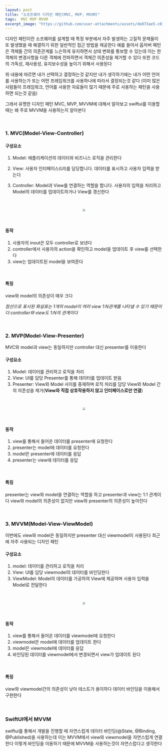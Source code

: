 ```yaml
---
layout: post
title: "소프트웨어 디자인 패턴(MVC, MVP, MVVM)"
tags:  MVC MVP MVVM
excerpt_image: "https://github.com/user-attachments/assets/de873ae5-c01d-44e5-92a9-9d13dc3a8676"
---
```


디자인 패턴이란 소프웨어를 설계할 때 특정 부분에서 자주 발생하는 고질적 문제들이 또 발생했을 때 해결하기 위한 일반적인 접근 방법을 제공한다 예를 들어서 옵저버 패턴은 객체들 간의 의존관계를 느슨하게 유지하면서 상태 변화를 통보할 수 있는데 이는 한 객체의 변경사항을 다른 객체에 전파하면서 객체간 의존성을 제거할 수 있다 또한 코드의 가독성, 재사용성, 유지보수성을 높이기 위해서 사용된다

위 내용에 따르면 내가 선택하고 결정하는것 같지만 내가 생각하기에는 내가 어떤 언어를 사용하는가 또는 어떤 프레임워크를 사용하나에 따라서 결정되는것 같다 (이미 많은 사람들이 프레임워크, 언어를 사용한 자료들이 많기 때문에 주로 사용하는 패턴을 사용하면 되는것 같음)

그래서 유명한 디자인 패턴 MVC, MVP, MVVM에 대해서 알아보고 swiftui를 이용할 때는 왜 주로 MVVM을 사용하는지 알아본다

&nbsp;

### 1. MVC(Model-View-Controller)

#### 구성요소

1. Model: 애플리케이션의 데이터와 비즈니스 로직을 관리한다

2. View: 사용자 인터페이스(UI)를 담당합니다. 데이터를 표시하고 사용자 입력을 받는다

3. Controller: Model과 View를 연결하는 역할을 합니다. 사용자의 입력을 처리하고 Model의 데이터를 업데이트하거나 View를 갱신한다&nbsp;

&nbsp;

<center>
<img src="https://github.com/user-attachments/assets/de873ae5-c01d-44e5-92a9-9d13dc3a8676" style="zoom:50%;">
</center>

&nbsp;

#### 동작

1. 사용자의 inout은 모두 controller로 보낸다
2. controller에서 사용자의 action을 확인하고 model을 업데이트 후 view를 선택한다
3. view는 업데이트된 model을 보여준다

&nbsp;

#### 특징

 view와 model의  의존성이 매우 크다

*점선으로 표시된 화살표는 1개의 model이 여러  view 1:N관계를 나타낼 수 있기 때문이다 controller와 view도 1:N의 관계이다*

&nbsp;

### 2. MVP(Model-View-Presenter)

MVC와 model과 view는 동일하지만 controller 대신 presenter를 이용한다

#### 구성요소

1. Model: 데이터를 관리하고 로직을 처리
2. View: UI를 담당 Presenter를 통해 데이터를 업데이트 받음
3. Presenter: View와 Model 사이를 중재하며 로직 처리를 담당 View와 Model 간의 의존성을 제거(**View와 직접 상호작용하지 않고 인터페이스로만 연결**)

&nbsp;

<center>
<img src="https://github.com/user-attachments/assets/a719c70e-6af0-4c75-bc5d-9bac66ba15a5" style="zoom:50%;">
</center>

&nbsp;

#### 동작

1. view를 통해서 들어온 데이터를 presenter에 요청한다
2. presenter는 model에 데이터를 요청한다
3. model은 presenter에 데이터를 응답
4. presenter는 view에 데이터를 응답

&nbsp;

#### 특징

presenter는 view와 model을 연결하는 역할을 하고 presenter과 view는 1:1 관계이다 view와 model의 의존성이 없지만 view와 presenter의 의존성이 높아진다

&nbsp;

### 3. MVVM(Model-View-ViewModel)

이번에도 view와 model은 동일하지만 presenter 대신 viewmodel이 사용된다 최근에 자주 사용되는 디자인 패턴

#### 구성요소

1. model: 데이터를 관리하고 로직을 처리
2. View: UI를 담당 viewmodel의 데이터를 바인딩한다
3. ViewModel: Model의 데이터를 가공하여 View에 제공하며 사용자 입력을 Model로 전달한다

&nbsp;

<center>
<img src="https://github.com/user-attachments/assets/7f7ce62b-bdb2-4b7c-aa45-acd87d5b7078" style="zoom:50%;">
</center>

&nbsp;

#### 동작

1. view를 통해서 들어온 데이터를 viewmodel에 요청한다
2. viewmodel은 model에 데이터를 업데이트 한다
3. model은 viewmodel에 데이터를 응답
4. 바인딩된 데이터를 viewmodel에서 변경되면서 view가 업데이트 된다

&nbsp;

#### 특징

view와 viewmodel간의 의존성이 낮아 테스트가 용이하다 데이터 바인딩을 이용해서 구현한다

&nbsp;

### SwiftUI에서 MVVM

swiftui를 통해서 개발을 진행할 때 자연스럽게 데이터 바인딩(@State, @Binding, @Published)을 사용하는데 이는 MVVM에서 view와 viewmodel을 자연스럽게 연결한다 이렇게 바인딩을 이용하기 때문에 MVVM을 사용하는것이 자연스럽다고 생각한다
